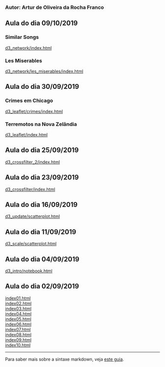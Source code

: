 ### Autor: Artur de Oliveira da Rocha Franco

## Aula do dia 09/10/2019
### Similar Songs
[d3_network/index.html](d3_network/index.html)<br>
### Les Miserables
[d3_network/les_miserables/index.html](d3_network/les_miserables/index.html)<br>

## Aula do dia 30/09/2019
### Crimes em Chicago
[d3_leaflet/crimes/index.html](d3_leaflet/crimes/index.html)<br>
### Terremotos na Nova Zelândia
[d3_leaflet/index.html](d3_leaflet/index.html)<br>

## Aula do dia 25/09/2019
[d3_crossfilter_2/index.html](d3_crossfilter_2/index.html)<br>

## Aula do dia 23/09/2019
[d3_crossfilter/index.html](d3_crossfilter/index.html)<br>

## Aula do dia 16/09/2019
[d3_update/scatterplot.html](d3_update/scatterplot.html)<br>

## Aula do dia 11/09/2019
[d3_scale/scatterplot.html](d3_scale/scatterplot.html)<br>

## Aula do dia 04/09/2019
[d3_intro/notebook.html](d3_intro/notebook.html)<br>

## Aula do dia 02/09/2019

[index01.html](basic/index01.html)<br>
[index02.html](basic/index02.html)<br>
[index03.html](basic/index03.html)<br>
[index04.html](basic/index04.html)<br>
[index05.html](basic/index05.html)<br>
[index06.html](basic/index06.html)<br>
[index07.html](basic/index07.html)<br>
[index08.html](basic/index08.html)<br>
[index09.html](basic/index09.html)<br>
[index10.html](basic/index10.html)<br>

---
Para saber mais sobre a sintaxe markdown, veja [este guia](https://guides.github.com/features/mastering-markdown/).
